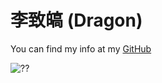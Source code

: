 # 李致皜 (Dragon)

You can find my info at my [GitHub](https://github.com/BboyKTD)

![??](https://encrypted-tbn0.gstatic.com/images?q=tbn:ANd9GcTZVjcBTHSjNN37bwWkmMhQqoBzx1f_nGAz4g&s)

